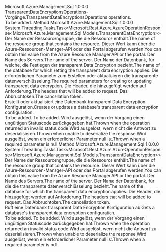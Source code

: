 <Type Name="ITransparentDataEncryptionsOperations" FullName="Microsoft.Azure.Management.Sql.ITransparentDataEncryptionsOperations">
  <TypeSignature Language="C#" Value="public interface ITransparentDataEncryptionsOperations" />
  <TypeSignature Language="ILAsm" Value=".class public interface auto ansi abstract ITransparentDataEncryptionsOperations" />
  <TypeSignature Language="DocId" Value="T:Microsoft.Azure.Management.Sql.ITransparentDataEncryptionsOperations" />
  <TypeSignature Language="VB.NET" Value="Public Interface ITransparentDataEncryptionsOperations" />
  <TypeSignature Language="F#" Value="type ITransparentDataEncryptionsOperations = interface" />
  <AssemblyInfo>
    <AssemblyName>Microsoft.Azure.Management.Sql</AssemblyName>
    <AssemblyVersion>1.0.0.0</AssemblyVersion>
  </AssemblyInfo>
  <Interfaces />
  <Docs>
    <summary>
            <span data-ttu-id="c625f-101">TransparentDataEncryptionsOperations-Vorgänge.</span><span class="sxs-lookup"><span data-stu-id="c625f-101">TransparentDataEncryptionsOperations operations.</span></span>
            </summary>
    <remarks>To be added.</remarks>
  </Docs>
  <Members>
    <Member MemberName="CreateOrUpdateWithHttpMessagesAsync">
      <MemberSignature Language="C#" Value="public System.Threading.Tasks.Task&lt;Microsoft.Rest.Azure.AzureOperationResponse&lt;Microsoft.Azure.Management.Sql.Models.TransparentDataEncryption&gt;&gt; CreateOrUpdateWithHttpMessagesAsync (string resourceGroupName, string serverName, string databaseName, Microsoft.Azure.Management.Sql.Models.TransparentDataEncryption parameters, System.Collections.Generic.Dictionary&lt;string,System.Collections.Generic.List&lt;string&gt;&gt; customHeaders = null, System.Threading.CancellationToken cancellationToken = null);" />
      <MemberSignature Language="ILAsm" Value=".method public hidebysig newslot virtual instance class System.Threading.Tasks.Task`1&lt;class Microsoft.Rest.Azure.AzureOperationResponse`1&lt;class Microsoft.Azure.Management.Sql.Models.TransparentDataEncryption&gt;&gt; CreateOrUpdateWithHttpMessagesAsync(string resourceGroupName, string serverName, string databaseName, class Microsoft.Azure.Management.Sql.Models.TransparentDataEncryption parameters, class System.Collections.Generic.Dictionary`2&lt;string, class System.Collections.Generic.List`1&lt;string&gt;&gt; customHeaders, valuetype System.Threading.CancellationToken cancellationToken) cil managed" />
      <MemberSignature Language="DocId" Value="M:Microsoft.Azure.Management.Sql.ITransparentDataEncryptionsOperations.CreateOrUpdateWithHttpMessagesAsync(System.String,System.String,System.String,Microsoft.Azure.Management.Sql.Models.TransparentDataEncryption,System.Collections.Generic.Dictionary{System.String,System.Collections.Generic.List{System.String}},System.Threading.CancellationToken)" />
      <MemberSignature Language="F#" Value="abstract member CreateOrUpdateWithHttpMessagesAsync : string * string * string * Microsoft.Azure.Management.Sql.Models.TransparentDataEncryption * System.Collections.Generic.Dictionary&lt;string, System.Collections.Generic.List&lt;string&gt;&gt; * System.Threading.CancellationToken -&gt; System.Threading.Tasks.Task&lt;Microsoft.Rest.Azure.AzureOperationResponse&lt;Microsoft.Azure.Management.Sql.Models.TransparentDataEncryption&gt;&gt;" Usage="iTransparentDataEncryptionsOperations.CreateOrUpdateWithHttpMessagesAsync (resourceGroupName, serverName, databaseName, parameters, customHeaders, cancellationToken)" />
      <MemberType>Method</MemberType>
      <AssemblyInfo>
        <AssemblyName>Microsoft.Azure.Management.Sql</AssemblyName>
        <AssemblyVersion>1.0.0.0</AssemblyVersion>
      </AssemblyInfo>
      <ReturnValue>
        <ReturnType>System.Threading.Tasks.Task&lt;Microsoft.Rest.Azure.AzureOperationResponse&lt;Microsoft.Azure.Management.Sql.Models.TransparentDataEncryption&gt;&gt;</ReturnType>
      </ReturnValue>
      <Parameters>
        <Parameter Name="resourceGroupName" Type="System.String" />
        <Parameter Name="serverName" Type="System.String" />
        <Parameter Name="databaseName" Type="System.String" />
        <Parameter Name="parameters" Type="Microsoft.Azure.Management.Sql.Models.TransparentDataEncryption" />
        <Parameter Name="customHeaders" Type="System.Collections.Generic.Dictionary&lt;System.String,System.Collections.Generic.List&lt;System.String&gt;&gt;" />
        <Parameter Name="cancellationToken" Type="System.Threading.CancellationToken" />
      </Parameters>
      <Docs>
        <param name="resourceGroupName">
            <span data-ttu-id="c625f-102">Der Name der Ressourcengruppe, die die Ressource enthält.</span><span class="sxs-lookup"><span data-stu-id="c625f-102">The name of the resource group that contains the resource.</span></span> <span data-ttu-id="c625f-103">Dieser Wert kann über die Azure-Ressourcen-Manager-API oder das Portal abgerufen werden.</span><span class="sxs-lookup"><span data-stu-id="c625f-103">You can obtain this value from the Azure Resource Manager API or the portal.</span></span>
            </param>
        <param name="serverName">
            <span data-ttu-id="c625f-104">Der Name des Servers.</span><span class="sxs-lookup"><span data-stu-id="c625f-104">The name of the server.</span></span>
            </param>
        <param name="databaseName">
            <span data-ttu-id="c625f-105">Der Name der Datenbank, für welche, die Festlegen der transparent Data Encryption bezieht.</span><span class="sxs-lookup"><span data-stu-id="c625f-105">The name of the database for which setting the transparent data encryption applies.</span></span>
            </param>
        <param name="parameters">
            <span data-ttu-id="c625f-106">Die erforderlichen Parameter zum Erstellen oder aktualisieren die transparente datenverschlüsselung.</span><span class="sxs-lookup"><span data-stu-id="c625f-106">The required parameters for creating or updating transparent data encryption.</span></span>
            </param>
        <param name="customHeaders">
            <span data-ttu-id="c625f-107">Die Header, die hinzugefügt werden auf Anforderung.</span><span class="sxs-lookup"><span data-stu-id="c625f-107">The headers that will be added to request.</span></span>
            </param>
        <param name="cancellationToken">
            <span data-ttu-id="c625f-108">Das Abbruchtoken.</span><span class="sxs-lookup"><span data-stu-id="c625f-108">The cancellation token.</span></span>
            </param>
        <summary>
            <span data-ttu-id="c625f-109">Erstellt oder aktualisiert eine Datenbank transparent Data Encryption Konfiguration.</span><span class="sxs-lookup"><span data-stu-id="c625f-109">Creates or updates a database's transparent data encryption configuration.</span></span>
            </summary>
        <returns>To be added.</returns>
        <remarks>To be added.</remarks>
        <exception cref="T:Microsoft.Rest.Azure.CloudException">
            <span data-ttu-id="c625f-110">Wird ausgelöst, wenn der Vorgang einen ungültigen Statuscode zurückgegeben hat.</span><span class="sxs-lookup"><span data-stu-id="c625f-110">Thrown when the operation returned an invalid status code</span></span>
            </exception>
        <exception cref="T:Microsoft.Rest.SerializationException">
            <span data-ttu-id="c625f-111">Wird ausgelöst, wenn nicht die Antwort zu deserialisieren.</span><span class="sxs-lookup"><span data-stu-id="c625f-111">Thrown when unable to deserialize the response</span></span>
            </exception>
        <exception cref="T:Microsoft.Rest.ValidationException">
            <span data-ttu-id="c625f-112">Wird ausgelöst, wenn ein erforderlicher Parameter null ist.</span><span class="sxs-lookup"><span data-stu-id="c625f-112">Thrown when a required parameter is null</span></span>
            </exception>
      </Docs>
    </Member>
    <Member MemberName="GetWithHttpMessagesAsync">
      <MemberSignature Language="C#" Value="public System.Threading.Tasks.Task&lt;Microsoft.Rest.Azure.AzureOperationResponse&lt;Microsoft.Azure.Management.Sql.Models.TransparentDataEncryption&gt;&gt; GetWithHttpMessagesAsync (string resourceGroupName, string serverName, string databaseName, System.Collections.Generic.Dictionary&lt;string,System.Collections.Generic.List&lt;string&gt;&gt; customHeaders = null, System.Threading.CancellationToken cancellationToken = null);" />
      <MemberSignature Language="ILAsm" Value=".method public hidebysig newslot virtual instance class System.Threading.Tasks.Task`1&lt;class Microsoft.Rest.Azure.AzureOperationResponse`1&lt;class Microsoft.Azure.Management.Sql.Models.TransparentDataEncryption&gt;&gt; GetWithHttpMessagesAsync(string resourceGroupName, string serverName, string databaseName, class System.Collections.Generic.Dictionary`2&lt;string, class System.Collections.Generic.List`1&lt;string&gt;&gt; customHeaders, valuetype System.Threading.CancellationToken cancellationToken) cil managed" />
      <MemberSignature Language="DocId" Value="M:Microsoft.Azure.Management.Sql.ITransparentDataEncryptionsOperations.GetWithHttpMessagesAsync(System.String,System.String,System.String,System.Collections.Generic.Dictionary{System.String,System.Collections.Generic.List{System.String}},System.Threading.CancellationToken)" />
      <MemberSignature Language="F#" Value="abstract member GetWithHttpMessagesAsync : string * string * string * System.Collections.Generic.Dictionary&lt;string, System.Collections.Generic.List&lt;string&gt;&gt; * System.Threading.CancellationToken -&gt; System.Threading.Tasks.Task&lt;Microsoft.Rest.Azure.AzureOperationResponse&lt;Microsoft.Azure.Management.Sql.Models.TransparentDataEncryption&gt;&gt;" Usage="iTransparentDataEncryptionsOperations.GetWithHttpMessagesAsync (resourceGroupName, serverName, databaseName, customHeaders, cancellationToken)" />
      <MemberType>Method</MemberType>
      <AssemblyInfo>
        <AssemblyName>Microsoft.Azure.Management.Sql</AssemblyName>
        <AssemblyVersion>1.0.0.0</AssemblyVersion>
      </AssemblyInfo>
      <ReturnValue>
        <ReturnType>System.Threading.Tasks.Task&lt;Microsoft.Rest.Azure.AzureOperationResponse&lt;Microsoft.Azure.Management.Sql.Models.TransparentDataEncryption&gt;&gt;</ReturnType>
      </ReturnValue>
      <Parameters>
        <Parameter Name="resourceGroupName" Type="System.String" />
        <Parameter Name="serverName" Type="System.String" />
        <Parameter Name="databaseName" Type="System.String" />
        <Parameter Name="customHeaders" Type="System.Collections.Generic.Dictionary&lt;System.String,System.Collections.Generic.List&lt;System.String&gt;&gt;" />
        <Parameter Name="cancellationToken" Type="System.Threading.CancellationToken" />
      </Parameters>
      <Docs>
        <param name="resourceGroupName">
            <span data-ttu-id="c625f-113">Der Name der Ressourcengruppe, die die Ressource enthält.</span><span class="sxs-lookup"><span data-stu-id="c625f-113">The name of the resource group that contains the resource.</span></span> <span data-ttu-id="c625f-114">Dieser Wert kann über die Azure-Ressourcen-Manager-API oder das Portal abgerufen werden.</span><span class="sxs-lookup"><span data-stu-id="c625f-114">You can obtain this value from the Azure Resource Manager API or the portal.</span></span>
            </param>
        <param name="serverName">
            <span data-ttu-id="c625f-115">Der Name des Servers.</span><span class="sxs-lookup"><span data-stu-id="c625f-115">The name of the server.</span></span>
            </param>
        <param name="databaseName">
            <span data-ttu-id="c625f-116">Der Name der Datenbank, für die die transparente datenverschlüsselung bezieht.</span><span class="sxs-lookup"><span data-stu-id="c625f-116">The name of the database for which the transparent data encryption applies.</span></span>
            </param>
        <param name="customHeaders">
            <span data-ttu-id="c625f-117">Die Header, die hinzugefügt werden auf Anforderung.</span><span class="sxs-lookup"><span data-stu-id="c625f-117">The headers that will be added to request.</span></span>
            </param>
        <param name="cancellationToken">
            <span data-ttu-id="c625f-118">Das Abbruchtoken.</span><span class="sxs-lookup"><span data-stu-id="c625f-118">The cancellation token.</span></span>
            </param>
        <summary>
            <span data-ttu-id="c625f-119">Ruft eine Datenbank transparent Data Encryption Konfiguration ab.</span><span class="sxs-lookup"><span data-stu-id="c625f-119">Gets a database's transparent data encryption configuration.</span></span>
            </summary>
        <returns>To be added.</returns>
        <remarks>To be added.</remarks>
        <exception cref="T:Microsoft.Rest.Azure.CloudException">
            <span data-ttu-id="c625f-120">Wird ausgelöst, wenn der Vorgang einen ungültigen Statuscode zurückgegeben hat.</span><span class="sxs-lookup"><span data-stu-id="c625f-120">Thrown when the operation returned an invalid status code</span></span>
            </exception>
        <exception cref="T:Microsoft.Rest.SerializationException">
            <span data-ttu-id="c625f-121">Wird ausgelöst, wenn nicht die Antwort zu deserialisieren.</span><span class="sxs-lookup"><span data-stu-id="c625f-121">Thrown when unable to deserialize the response</span></span>
            </exception>
        <exception cref="T:Microsoft.Rest.ValidationException">
            <span data-ttu-id="c625f-122">Wird ausgelöst, wenn ein erforderlicher Parameter null ist.</span><span class="sxs-lookup"><span data-stu-id="c625f-122">Thrown when a required parameter is null</span></span>
            </exception>
      </Docs>
    </Member>
  </Members>
</Type>